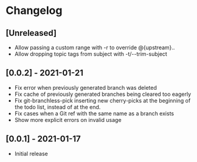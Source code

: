 # Changelog

## [Unreleased]
- Allow passing a custom range with -r to override @{upstream}..
- Allow dropping topic tags from subject with -t/--trim-subject

## [0.0.2] - 2021-01-21
- Fix error when previously generated branch was deleted
- Fix cache of previously generated branches being cleared too eagerly
- Fix git-branchless-pick inserting new cherry-picks at the beginning of the
  todo list, instead of at the end.
- Fix cases when a Git ref with the same name as a branch exists
- Show more explicit errors on invalid usage

## [0.0.1] - 2021-01-17
- Initial release
